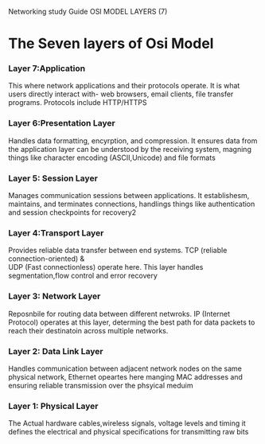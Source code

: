
Networking study Guide OSI MODEL LAYERS (7)

<h1>The Seven layers of Osi Model</h1>

<h3>Layer 7:Application</h3>
  <p1>This where network applications and their protocols operate. It is what users directly interact with- web browsers, email clients, file transfer programs. Protocols include HTTP/HTTPS</p1>
<h3>Layer 6:Presentation Layer</h3>
<p1>Handles data formatting, encyrption, and compression. It ensures data from the application layer can be understood by the receiving system, magning things like character encoding (ASCII,Unicode) and file formats</p1>
<h3>Layer 5: Session Layer</h3>
<p1> Manages communication sessions between applications. It establishesm, maintains, and terminates connections, handlings things like authentication and session checkpoints for recovery2</p1>
<h3>Layer 4:Transport Layer</h3>
<p1>Provides reliable data transfer between end systems. TCP (reliable connection-oriented) & <BR> UDP (Fast connectionless) operate here. This layer handles segmentation,flow control and error recovery</p1>
<h3>Layer 3: Network Layer</h3>
<p1>Reposnbile for routing data between different netwroks. IP (Internet Protocol) operates at this layer, determing the best path for data packets to reach their destinatoin across multiple networks.</p1>
<h3>Layer 2: Data Link Layer</h3>
<p1>Handles communication between adjacent network nodes on the same physical network, Ethernet opeartes here manging MAC addresses and ensuring reliable transmission over the phsyical meduim</p1>
<h3>Layer 1: Physical Layer</h3>
<p1>The Actual hardware cables,wireless signals, voltage levels and timing it defines the electrical and physical specifications for transmitting raw bits</p1>
